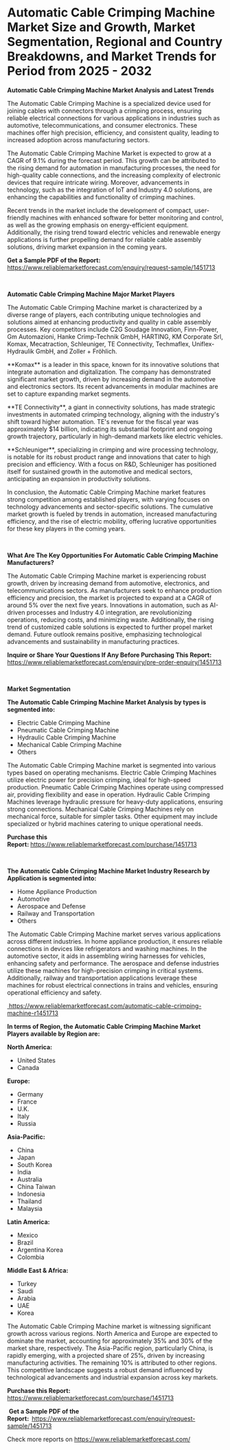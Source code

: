 <p><h1>Automatic Cable Crimping Machine Market Size and Growth, Market Segmentation, Regional and Country Breakdowns, and Market Trends for Period from 2025 -  2032</h1></p><p><strong>Automatic Cable Crimping Machine Market Analysis and Latest Trends</strong></p>
<p><p>The Automatic Cable Crimping Machine is a specialized device used for joining cables with connectors through a crimping process, ensuring reliable electrical connections for various applications in industries such as automotive, telecommunications, and consumer electronics. These machines offer high precision, efficiency, and consistent quality, leading to increased adoption across manufacturing sectors.</p><p>The Automatic Cable Crimping Machine Market is expected to grow at a CAGR of 9.1% during the forecast period. This growth can be attributed to the rising demand for automation in manufacturing processes, the need for high-quality cable connections, and the increasing complexity of electronic devices that require intricate wiring. Moreover, advancements in technology, such as the integration of IoT and Industry 4.0 solutions, are enhancing the capabilities and functionality of crimping machines.</p><p>Recent trends in the market include the development of compact, user-friendly machines with enhanced software for better monitoring and control, as well as the growing emphasis on energy-efficient equipment. Additionally, the rising trend toward electric vehicles and renewable energy applications is further propelling demand for reliable cable assembly solutions, driving market expansion in the coming years.</p></p>
<p><strong>Get a Sample PDF of the Report:&nbsp;</strong> <a href="https://www.reliablemarketforecast.com/enquiry/request-sample/1451713?utm_campaign=2465&utm_medium=2&utm_source=Github&utm_content=ia&utm_term=17022025&utm_id=automatic-cable-crimping-machine">https://www.reliablemarketforecast.com/enquiry/request-sample/1451713</a></p>
<p>&nbsp;</p>
<p><strong>Automatic Cable Crimping Machine Major Market Players</strong></p>
<p><p>The Automatic Cable Crimping Machine market is characterized by a diverse range of players, each contributing unique technologies and solutions aimed at enhancing productivity and quality in cable assembly processes. Key competitors include C2G Soudage Innovation, Finn-Power, Gm Automazioni, Hanke Crimp-Technik GmbH, HARTING, KM Corporate Srl, Komax, Mecatraction, Schleuniger, TE Connectivity, Techmaflex, Uniflex-Hydraulik GmbH, and Zoller + Fröhlich.</p><p>**Komax** is a leader in this space, known for its innovative solutions that integrate automation and digitalization. The company has demonstrated significant market growth, driven by increasing demand in the automotive and electronics sectors. Its recent advancements in modular machines are set to capture expanding market segments.</p><p>**TE Connectivity**, a giant in connectivity solutions, has made strategic investments in automated crimping technology, aligning with the industry's shift toward higher automation. TE's revenue for the fiscal year was approximately $14 billion, indicating its substantial footprint and ongoing growth trajectory, particularly in high-demand markets like electric vehicles.</p><p>**Schleuniger**, specializing in crimping and wire processing technology, is notable for its robust product range and innovations that cater to high precision and efficiency. With a focus on R&D, Schleuniger has positioned itself for sustained growth in the automotive and medical sectors, anticipating an expansion in productivity solutions.</p><p>In conclusion, the Automatic Cable Crimping Machine market features strong competition among established players, with varying focuses on technology advancements and sector-specific solutions. The cumulative market growth is fueled by trends in automation, increased manufacturing efficiency, and the rise of electric mobility, offering lucrative opportunities for these key players in the coming years.</p></p>
<p>&nbsp;</p>
<p><strong>What Are The Key Opportunities For Automatic Cable Crimping Machine Manufacturers?</strong></p>
<p><p>The Automatic Cable Crimping Machine market is experiencing robust growth, driven by increasing demand from automotive, electronics, and telecommunications sectors. As manufacturers seek to enhance production efficiency and precision, the market is projected to expand at a CAGR of around 5% over the next five years. Innovations in automation, such as AI-driven processes and Industry 4.0 integration, are revolutionizing operations, reducing costs, and minimizing waste. Additionally, the rising trend of customized cable solutions is expected to further propel market demand. Future outlook remains positive, emphasizing technological advancements and sustainability in manufacturing practices.</p></p>
<p><strong>Inquire or Share Your Questions If Any Before Purchasing This Report:</strong> <a href="https://www.reliablemarketforecast.com/enquiry/pre-order-enquiry/1451713?utm_campaign=2465&utm_medium=2&utm_source=Github&utm_content=ia&utm_term=17022025&utm_id=automatic-cable-crimping-machine">https://www.reliablemarketforecast.com/enquiry/pre-order-enquiry/1451713</a></p>
<p>&nbsp;</p>
<p><strong>Market Segmentation</strong></p>
<p><strong>The Automatic Cable Crimping Machine Market Analysis by types is segmented into:</strong></p>
<p><ul><li>Electric Cable Crimping Machine</li><li>Pneumatic Cable Crimping Machine</li><li>Hydraulic Cable Crimping Machine</li><li>Mechanical Cable Crimping Machine</li><li>Others</li></ul></p>
<p><p>The Automatic Cable Crimping Machine market is segmented into various types based on operating mechanisms. Electric Cable Crimping Machines utilize electric power for precision crimping, ideal for high-speed production. Pneumatic Cable Crimping Machines operate using compressed air, providing flexibility and ease in operation. Hydraulic Cable Crimping Machines leverage hydraulic pressure for heavy-duty applications, ensuring strong connections. Mechanical Cable Crimping Machines rely on mechanical force, suitable for simpler tasks. Other equipment may include specialized or hybrid machines catering to unique operational needs.</p></p>
<p><strong>Purchase this Report:&nbsp;</strong><a href="https://www.reliablemarketforecast.com/purchase/1451713?utm_campaign=2465&utm_medium=2&utm_source=Github&utm_content=ia&utm_term=17022025&utm_id=automatic-cable-crimping-machine">https://www.reliablemarketforecast.com/purchase/1451713</a></p>
<p>&nbsp;</p>
<p><strong>The Automatic Cable Crimping Machine Market Industry Research by Application is segmented into:</strong></p>
<p><ul><li>Home Appliance Production</li><li>Automotive</li><li>Aerospace and Defense</li><li>Railway and Transportation</li><li>Others</li></ul></p>
<p><p>The Automatic Cable Crimping Machine market serves various applications across different industries. In home appliance production, it ensures reliable connections in devices like refrigerators and washing machines. In the automotive sector, it aids in assembling wiring harnesses for vehicles, enhancing safety and performance. The aerospace and defense industries utilize these machines for high-precision crimping in critical systems. Additionally, railway and transportation applications leverage these machines for robust electrical connections in trains and vehicles, ensuring operational efficiency and safety.</p></p>
<p><a href="https://www.reliablemarketforecast.com/automatic-cable-crimping-machine-r1451713?utm_campaign=2465&utm_medium=2&utm_source=Github&utm_content=ia&utm_term=17022025&utm_id=automatic-cable-crimping-machine">&nbsp;https://www.reliablemarketforecast.com/automatic-cable-crimping-machine-r1451713</a></p>
<p><strong>In terms of Region, the Automatic Cable Crimping Machine Market Players available by Region are:</strong></p>
<p>
    <p> <strong> North America: </strong>
        <ul>
            <li>United States</li>
            <li>Canada</li>
        </ul>
        </p> 
    <p> <strong> Europe: </strong>
        <ul>
            <li>Germany</li>
            <li>France</li>
            <li>U.K.</li>
            <li>Italy</li>
            <li>Russia</li>
        </ul>
        </p> 
    <p> <strong> Asia-Pacific: </strong>
        <ul>
            <li>China</li>
            <li>Japan</li>
            <li>South Korea</li>
            <li>India</li>
            <li>Australia</li>
            <li>China Taiwan</li>
            <li>Indonesia</li>
            <li>Thailand</li>
            <li>Malaysia</li>
        </ul>
        </p> 
    <p> <strong> Latin America: </strong>
        <ul>
            <li>Mexico</li>
            <li>Brazil</li>
            <li>Argentina Korea</li>
            <li>Colombia</li>
        </ul>
        </p> 
    <p> <strong> Middle East & Africa: </strong>
        <ul>
            <li>Turkey</li>
            <li>Saudi</li>
            <li>Arabia</li>
            <li>UAE</li>
            <li>Korea</li>
        </ul>
    </p>
    </p>
<p><p>The Automatic Cable Crimping Machine market is witnessing significant growth across various regions. North America and Europe are expected to dominate the market, accounting for approximately 35% and 30% of the market share, respectively. The Asia-Pacific region, particularly China, is rapidly emerging, with a projected share of 25%, driven by increasing manufacturing activities. The remaining 10% is attributed to other regions. This competitive landscape suggests a robust demand influenced by technological advancements and industrial expansion across key markets.</p></p>
<p><strong>Purchase this Report: </strong><a href="https://www.reliablemarketforecast.com/purchase/1451713?utm_campaign=2465&utm_medium=2&utm_source=Github&utm_content=ia&utm_term=17022025&utm_id=automatic-cable-crimping-machine">https://www.reliablemarketforecast.com/purchase/1451713</a></p>
<p>&nbsp;<strong>Get a Sample PDF of the Report:&nbsp;&nbsp;</strong><a href="https://www.reliablemarketforecast.com/enquiry/request-sample/1451713?utm_campaign=2465&utm_medium=2&utm_source=Github&utm_content=ia&utm_term=17022025&utm_id=automatic-cable-crimping-machine">https://www.reliablemarketforecast.com/enquiry/request-sample/1451713</a></p>
<p><strong></strong></p>
<p>Check more reports on <a href="https://www.reliablemarketforecast.com/?utm_campaign=2465&utm_medium=2&utm_source=Github&utm_content=ia&utm_term=17022025&utm_id=automatic-cable-crimping-machine">https://www.reliablemarketforecast.com/</a></p>